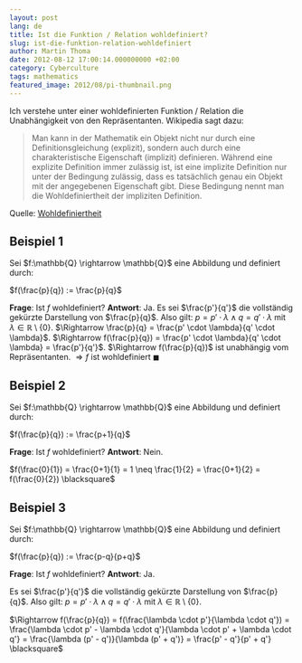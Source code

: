 ```yaml
---
layout: post
lang: de
title: Ist die Funktion / Relation wohldefiniert?
slug: ist-die-funktion-relation-wohldefiniert
author: Martin Thoma
date: 2012-08-12 17:00:14.000000000 +02:00
category: Cyberculture
tags: mathematics
featured_image: 2012/08/pi-thumbnail.png
---
```

Ich verstehe unter einer wohldefinierten Funktion / Relation die Unabh&auml;ngigkeit von den Repr&auml;sentanten. Wikipedia sagt dazu:

<blockquote>Man kann in der Mathematik ein Objekt nicht nur durch eine Definitionsgleichung (explizit), sondern auch durch eine charakteristische Eigenschaft (implizit) definieren. W&auml;hrend eine explizite Definition immer zul&auml;ssig ist, ist eine implizite Definition nur unter der Bedingung zul&auml;ssig, dass es tats&auml;chlich genau ein Objekt mit der angegebenen Eigenschaft gibt. Diese Bedingung nennt man die Wohldefiniertheit der impliziten Definition.</blockquote>
Quelle: <a href="http://de.wikipedia.org/wiki/Wohldefiniertheit">Wohldefiniertheit</a>

<h2>Beispiel 1</h2>
Sei $f:\mathbb{Q} \rightarrow \mathbb{Q}$ eine Abbildung und definiert durch:

$f(\frac{p}{q}) := \frac{p}{q}$

<strong>Frage</strong>: Ist $f$ wohldefiniert?
<strong>Antwort</strong>: Ja.
Es sei $\frac{p'}{q'}$ die vollst&auml;ndig gek&uuml;rzte Darstellung von $\frac{p}{q}$.
Also gilt: $p = p' \cdot \lambda \land q = q' \cdot \lambda$ mit $\lambda \in \mathbb{R} \setminus \{0\}$.
$\Rightarrow \frac{p}{q} = \frac{p' \cdot \lambda}{q' \cdot \lambda}$.
$\Rightarrow f(\frac{p}{q}) = \frac{p' \cdot \lambda}{q' \cdot \lambda} = \frac{p'}{q'}$.
$\Rightarrow f(\frac{p}{q})$ ist unabh&auml;ngig vom Repr&auml;sentanten.
$\Rightarrow f$ ist wohldefiniert $\blacksquare$

<h2>Beispiel 2</h2>
Sei $f:\mathbb{Q} \rightarrow \mathbb{Q}$ eine Abbildung und definiert durch:

$f(\frac{p}{q}) := \frac{p+1}{q}$

<strong>Frage</strong>: Ist $f$ wohldefiniert?
<strong>Antwort</strong>: Nein.

$f(\frac{0}{1}) = \frac{0+1}{1} = 1 \neq \frac{1}{2} = \frac{0+1}{2} = f(\frac{0}{2}) \blacksquare$

<h2>Beispiel 3</h2>
Sei $f:\mathbb{Q} \rightarrow \mathbb{Q}$ eine Abbildung und definiert durch:

$f(\frac{p}{q}) := \frac{p-q}{p+q}$

<strong>Frage</strong>: Ist $f$ wohldefiniert?
<strong>Antwort</strong>: Ja.

Es sei $\frac{p'}{q'}$ die vollst&auml;ndig gek&uuml;rzte Darstellung von $\frac{p}{q}$.
Also gilt: $p = p' \cdot \lambda \land q = q' \cdot \lambda$ mit $\lambda \in \mathbb{R} \setminus \{0\}$.

$\Rightarrow f(\frac{p}{q}) = f(\frac{\lambda \cdot p'}{\lambda \cdot q'}) = \frac{\lambda \cdot p' - \lambda \cdot q'}{\lambda \cdot p' + \lambda \cdot q'} = \frac{\lambda (p' - q')}{\lambda (p' + q')} = \frac{p' - q'}{p' + q'} \blacksquare$
